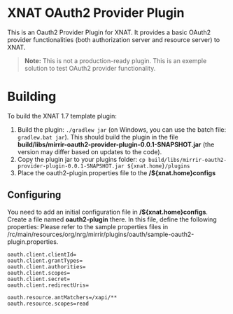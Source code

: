 # XNAT OAuth2 Provider Plugin #

This is an Oauth2 Provider Plugin for XNAT. It provides a basic OAuth2 provider functionalities
(both authorization server and resource server) to XNAT.

> **Note:** This is not a production-ready plugin. This is an exemple solution to test OAuth2 provider
functionality.

# Building #

To build the XNAT 1.7 template plugin:

1. Build the plugin: `./gradlew jar` (on Windows, you can use the batch file: `gradlew.bat jar`). This should build the plugin in the file **build/libs/mirrir-oauth2-provider-plugin-0.0.1-SNAPSHOT.jar** (the version may differ based on updates to the code).
2. Copy the plugin jar to your plugins folder: `cp build/libs/mirrir-oauth2-provider-plugin-0.0.1-SNAPSHOT.jar ${xnat.home}/plugins`
3. Place the oauth2-plugin.properties file to the **/${xnat.home}configs**

## Configuring ##

You need to add an initial configuration file in **/${xnat.home}configs**. Create a file named **oauth2-plugin**
there. In this file, define the following properties:
Please refer to the sample properties files in /rc/main/resources/org/nrg/mirrir/plugins/oauth/sample-oauth2-plugin.properties.

```properties
oauth.client.clientId=
oauth.client.grantTypes=
oauth.client.authorities=
oauth.client.scopes=
oauth.client.secret=
oauth.client.redirectUris=

oauth.resource.antMatchers=/xapi/**
oauth.resource.scopes=read

```

